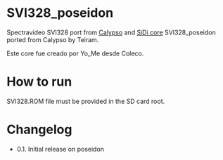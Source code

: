 # SVI328_poseidon
Spectravideo SVI328 port from [Calypso](https://github.com/teiram/calypso-ports/blob/master/svi328/SVI328.sv) and [SiDi core](https://github.com/RW-FPGA-devel-Team/SVI328-SiDi)
SVI328_poseidon ported from Calypso by Teiram.

Este core fue creado por Yo_Me desde Coleco.

# How to run
SVI328.ROM file must be provided in the SD card root.

# Changelog
- 0.1. Initial release on poseidon



